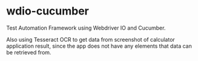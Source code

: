 # wdio-cucumber

Test Automation Framework using Webdriver IO and Cucumber.

Also using Tesseract OCR to get data from screenshot of calculator application result, since the app does not have any elements that data can be retrieved from.
